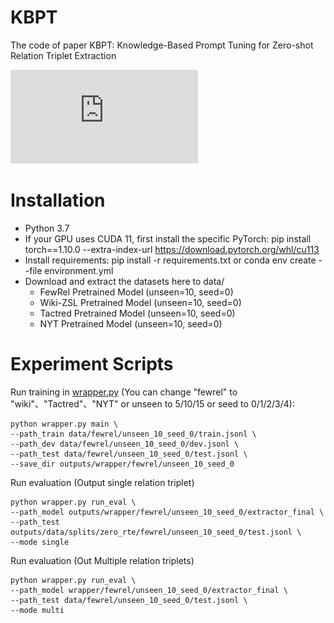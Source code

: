 # KBPT
The code of paper KBPT: Knowledge-Based Prompt Tuning for Zero-shot Relation Triplet Extraction

![Image text](https://github.com/Phevos75/KBPT/blob/main/Img/Figure-1.pdf)

# Installation
* Python 3.7
* If your GPU uses CUDA 11, first install the specific PyTorch: pip install torch==1.10.0 --extra-index-url https://download.pytorch.org/whl/cu113
* Install requirements: pip install -r requirements.txt or conda env create --file environment.yml
* Download and extract the datasets here to data/
  + FewRel Pretrained Model (unseen=10, seed=0)
  + Wiki-ZSL Pretrained Model (unseen=10, seed=0)
  + Tactred Pretrained Model (unseen=10, seed=0)
  + NYT Pretrained Model (unseen=10, seed=0)

#  Experiment Scripts
Run training in [wrapper.py](https://github.com/Phevos75/KBPT/blob/main/wrapper.py) (You can change "fewrel" to "wiki"、"Tactred"、"NYT" or unseen to 5/10/15 or seed to 0/1/2/3/4):

```
python wrapper.py main \
--path_train data/fewrel/unseen_10_seed_0/train.jsonl \                                       
--path_dev data/fewrel/unseen_10_seed_0/dev.jsonl \                                           
--path_test data/fewrel/unseen_10_seed_0/test.jsonl \                                         
--save_dir outputs/wrapper/fewrel/unseen_10_seed_0 

```

Run evaluation (Output single relation triplet)

```
python wrapper.py run_eval \                                                                                               
--path_model outputs/wrapper/fewrel/unseen_10_seed_0/extractor_final \                                                  
--path_test outputs/data/splits/zero_rte/fewrel/unseen_10_seed_0/test.jsonl \
--mode single
```

Run evaluation (Out Multiple relation triplets)

```
python wrapper.py run_eval \                                                                                               
--path_model wrapper/fewrel/unseen_10_seed_0/extractor_final \                                                  
--path_test data/fewrel/unseen_10_seed_0/test.jsonl \
--mode multi

```
